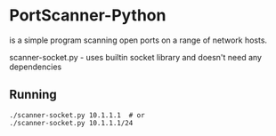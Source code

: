 PortScanner-Python
==================

is a simple program scanning open ports on a range of network hosts.

scanner-socket.py - uses builtin socket library and doesn't need any dependencies

Running
-------

    ./scanner-socket.py 10.1.1.1  # or
    ./scanner-socket.py 10.1.1.1/24
